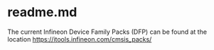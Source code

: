 # readme.md

The current Infineon Device Family Packs (DFP) can be found at the location 
https://itools.infineon.com/cmsis_packs/ 
